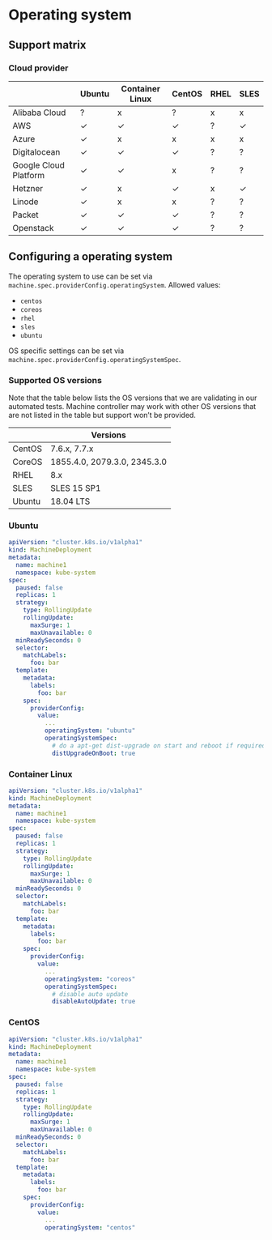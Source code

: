 # Operating system

## Support matrix

### Cloud provider

|   | Ubuntu | Container Linux | CentOS | RHEL | SLES |
|---|---|---|---|---|---|
| Alibaba Cloud | ? | x | ?  | x | x |
| AWS | ✓ | ✓ | ✓ | ? | ✓ |
| Azure | ✓ | x | x | x | x |
| Digitalocean  | ✓ | ✓ | ✓ | ? | ? |
| Google Cloud Platform | ✓ | ✓ | x | ? | ? |
| Hetzner | ✓ | x | ✓ | x | ✓ |
| Linode | ✓ | x | x | ? | ? |
| Packet | ✓ | ✓ | ✓ | ? | ? |
| Openstack | ✓ | ✓ | ✓ | ? | ? |

## Configuring a operating system

The operating system to use can be set via `machine.spec.providerConfig.operatingSystem`.
Allowed values:
- `centos`
- `coreos`
- `rhel`
- `sles`
- `ubuntu`

OS specific settings can be set via `machine.spec.providerConfig.operatingSystemSpec`.

### Supported OS versions

Note that the table below lists the OS versions that we are validating in our automated tests.
Machine controller may work with other OS versions that are not listed in the table but support won’t be provided.

|   | Versions |
|---|---|
| CentOS | 7.6.x, 7.7.x |
| CoreOS | 1855.4.0, 2079.3.0, 2345.3.0 |
| RHEL | 8.x |
| SLES |  SLES 15 SP1 |
| Ubuntu | 18.04 LTS |

### Ubuntu

```yaml
apiVersion: "cluster.k8s.io/v1alpha1"
kind: MachineDeployment
metadata:
  name: machine1
  namespace: kube-system
spec:
  paused: false
  replicas: 1
  strategy:
    type: RollingUpdate
    rollingUpdate:
      maxSurge: 1
      maxUnavailable: 0
  minReadySeconds: 0
  selector:
    matchLabels:
      foo: bar
  template:
    metadata:
      labels:
        foo: bar
    spec:
      providerConfig:
        value:
          ...
          operatingSystem: "ubuntu"
          operatingSystemSpec:
            # do a apt-get dist-upgrade on start and reboot if required
            distUpgradeOnBoot: true
```

### Container Linux

```yaml
apiVersion: "cluster.k8s.io/v1alpha1"
kind: MachineDeployment
metadata:
  name: machine1
  namespace: kube-system
spec:
  paused: false
  replicas: 1
  strategy:
    type: RollingUpdate
    rollingUpdate:
      maxSurge: 1
      maxUnavailable: 0
  minReadySeconds: 0
  selector:
    matchLabels:
      foo: bar
  template:
    metadata:
      labels:
        foo: bar
    spec:
      providerConfig:
        value:
          ...
          operatingSystem: "coreos"
          operatingSystemSpec:
            # disable auto update
            disableAutoUpdate: true
```

### CentOS

```yaml
apiVersion: "cluster.k8s.io/v1alpha1"
kind: MachineDeployment
metadata:
  name: machine1
  namespace: kube-system
spec:
  paused: false
  replicas: 1
  strategy:
    type: RollingUpdate
    rollingUpdate:
      maxSurge: 1
      maxUnavailable: 0
  minReadySeconds: 0
  selector:
    matchLabels:
      foo: bar
  template:
    metadata:
      labels:
        foo: bar
    spec:
      providerConfig:
        value:
          ...
          operatingSystem: "centos"
```
